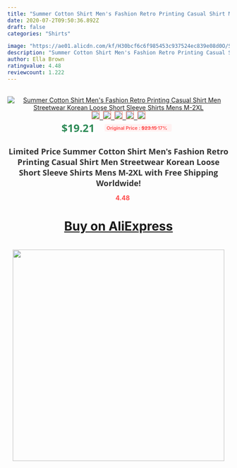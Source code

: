 ```yaml
---
title: "Summer Cotton Shirt Men's Fashion Retro Printing Casual Shirt Men Streetwear Korean Loose Short Sleeve Shirts Mens M-2XL"
date: 2020-07-2T09:50:36.892Z
draft: false
categories: "Shirts"

image: "https://ae01.alicdn.com/kf/H30bcf6c6f985453c937524ec839e08d0O/Summer-Cotton-Shirt-Men-s-Fashion-Retro-Printing-Casual-Shirt-Men-Streetwear-Korean-Loose-Short-Sleeve.jpg"
description: "Summer Cotton Shirt Men's Fashion Retro Printing Casual Shirt Men Streetwear Korean Loose Short Sleeve Shirts Mens M-2XL"
author: Ella Brown
ratingvalue: 4.48
reviewcount: 1.222
---
```

<br>
<div style="text-align: center;">
<a href="https://s.click.aliexpress.com/e/_AlC9a5" target="_blank" rel="nofollow noopener noreferrer"><img alt="Summer Cotton Shirt Men's Fashion Retro Printing Casual Shirt Men Streetwear Korean Loose Short Sleeve Shirts Mens M-2XL" class="magnifier-image" src="https://ae01.alicdn.com/kf/H30bcf6c6f985453c937524ec839e08d0O/Summer-Cotton-Shirt-Men-s-Fashion-Retro-Printing-Casual-Shirt-Men-Streetwear-Korean-Loose-Short-Sleeve.jpg_640x640.jpg">
<br>
<img style="border:1px solid salmon" src="https://ae01.alicdn.com/kf/H30bcf6c6f985453c937524ec839e08d0O/Summer-Cotton-Shirt-Men-s-Fashion-Retro-Printing-Casual-Shirt-Men-Streetwear-Korean-Loose-Short-Sleeve.jpg_120x120.jpg">&nbsp;&nbsp;<img style="border:1px solid salmon" src="https://ae01.alicdn.com/kf/Hec70a21dfdb94cb4b20c0c378527457e6/Summer-Cotton-Shirt-Men-s-Fashion-Retro-Printing-Casual-Shirt-Men-Streetwear-Korean-Loose-Short-Sleeve.jpg_120x120.jpg">&nbsp;&nbsp;<img style="border:1px solid salmon" src="https://ae01.alicdn.com/kf/H5c444b9f39184f919f1b0c769b7a9e4f7/Summer-Cotton-Shirt-Men-s-Fashion-Retro-Printing-Casual-Shirt-Men-Streetwear-Korean-Loose-Short-Sleeve.jpg_120x120.jpg">&nbsp;&nbsp;<img style="border:1px solid salmon" src="https://ae01.alicdn.com/kf/Hfc2bae6863da45e68c757f934c84ed2fD/Summer-Cotton-Shirt-Men-s-Fashion-Retro-Printing-Casual-Shirt-Men-Streetwear-Korean-Loose-Short-Sleeve.jpg_120x120.jpg">&nbsp;&nbsp;<img style="border:1px solid salmon" src="https://ae01.alicdn.com/kf/H35faed194b46469baad9b9f70d1a9537G/Summer-Cotton-Shirt-Men-s-Fashion-Retro-Printing-Casual-Shirt-Men-Streetwear-Korean-Loose-Short-Sleeve.jpg_120x120.jpg"></a></div><br0>
<div style="text-align: center;"><span style="background-color: white; border: 0px; box-sizing: border-box; color: seagreen; display: inline-block; font-family: &quot;open sans&quot; , &quot;arial&quot; , &quot;helvetica&quot; , sans-serif , &quot;heiti&quot;; font-size: 24px; font-stretch: inherit; font-weight: 700; line-height: inherit; margin: 0px 10px 0px 0px; padding: 0px; vertical-align: middle;">$19.21 </span>
<span style="background: rgb(255 , 241 , 241); border-radius: 3px; border: 0px; box-sizing: border-box; color: #ff4747; display: inline-block; font-family: inherit; font-size: 12px; font-stretch: inherit; font-style: inherit; font-variant: inherit; font-weight: 600; line-height: inherit; margin: 0px; padding: 2px 5px; transform: scale(0.9); vertical-align: middle;">Original Price : <b style="text-decoration: line-through;">$23.15 </b> 17%&nbsp;&nbsp;</span></div>
<h1 style="color: #333333; display: inline-block; font-family: &quot;open sans&quot; , &quot;arial&quot; , &quot;helvetica&quot; , sans-serif , &quot;heiti&quot;; font-size: 18px; font-stretch: inherit; font-weight: 700; text-align: center;">Limited Price Summer Cotton Shirt Men's Fashion Retro Printing Casual Shirt Men Streetwear Korean Loose Short Sleeve Shirts Mens M-2XL with Free Shipping Worldwide!</h1>
<div style="color: #ff4747; text-align: center;">
<img src="https://4.bp.blogspot.com/-M0ZcTcb-5uY/XleCXlxnR4I/AAAAAAAAAEc/OrjgMkXV1oMQFaCRZj5HQwOCBcu3w1FegCPcBGAYYCw/s1600/star.png" style="height: 15px;">&nbsp;<b>4.48</b></div>
<div class="button_cont" align="center"><a class="buynow_a" href="https://s.click.aliexpress.com/e/_AlC9a5" target="_blank" rel="nofollow noopener noreferrer"><H1>Buy on AliExpress</H1></a></div><br>
<div class="separator" style="clear: both; text-align: center;">
<img src="https://lh3.googleusercontent.com/-pTy5HemUv9M/XlePHvY0dAI/AAAAAAAAAE4/0nX5iRUoIWY8eMW9Dpxeirr157OZliDIgCLcBGAsYHQ/s1600/badge.gif" width="480">
</div>
